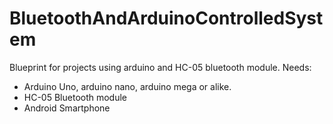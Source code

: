 # BluetoothAndArduinoControlledSystem
Blueprint for projects using arduino and HC-05 bluetooth module.
Needs:
  * Arduino Uno, arduino nano, arduino mega or alike.
  * HC-05 Bluetooth module
  * Android Smartphone
